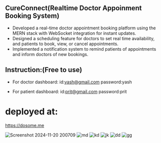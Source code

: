 ## CureConnect(Realtime Doctor Appoinment Booking System)

- Developed a real-time doctor appointment booking platform using the MERN stack with WebSocket integration for instant updates.
- Designed a scheduling feature for doctors to set real time availability, and patients to book, view, or cancel appointments.
- Implemented a notification system to remind patients of appointments and inform doctors of new bookings.

## Instruction:(Free to use)

- For doctor dashboard:
id:yash@gmail.com
password:yash

- For patient dashboard:
id:prit@gmail.com
password:prit

# deployed at:
https://dosome.me


![Screenshot 2024-11-20 200709](https://github.com/user-attachments/assets/418fc16f-309a-4e94-a6b7-dd07d5edb4f8)
![md](https://res.cloudinary.com/durtlcmnb/image/upload/v1747314087/Screenshot_2025-05-15_182310_nprj4p.png)
![kd](https://res.cloudinary.com/durtlcmnb/image/upload/v1747314091/Screenshot_2025-05-15_182323_ydqzjv.png)
![jk](https://res.cloudinary.com/durtlcmnb/image/upload/v1747314097/Screenshot_2025-05-15_182359_vvumls.png)
![dd](https://res.cloudinary.com/durtlcmnb/image/upload/v1747314106/Screenshot_2025-05-15_182415_pgxdxo.png)
![gg](https://res.cloudinary.com/durtlcmnb/image/upload/v1747314121/Screenshot_2025-05-15_182452_z9mbc2.png)





